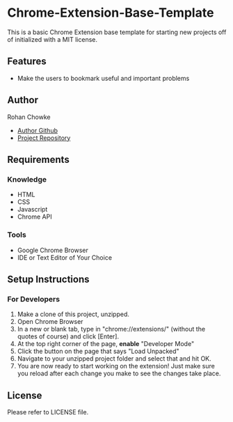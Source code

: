 # Chrome-Extension-Base-Template
This is a basic Chrome Extension base template for starting new projects off of initialized with a MIT license.

## Features
- Make the users to bookmark useful and important problems

## Author
Rohan Chowke
- [Author Github](https://github.com/RohanChowke)
- [Project Repository](https://github.com/RohanChowke/AZ-Chrome-extension)

## Requirements
### Knowledge
- HTML
- CSS
- Javascript
- Chrome API
### Tools
- Google Chrome Browser
- IDE or Text Editor of Your Choice

## Setup Instructions
### For Developers
1. Make a clone of this project, unzipped.
2. Open Chrome Browser
3. In a new or blank tab, type in "chrome://extensions/" (without the quotes of course) and click [Enter].
4. At the top right corner of the page, **enable** "Developer Mode"
5. Click the button on the page that says "Load Unpacked"
6. Navigate to your unzipped project folder and select that and hit OK.
7. You are now ready to start working on the extension! Just make sure you reload after each change you make to see the changes take place.


## License
Please refer to LICENSE file.
